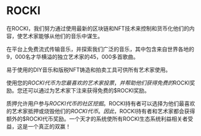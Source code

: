 # ROCKI

在ROCKI，我们努力通过使用最新的区块链和NFT技术来控制和货币化他们的内容，使艺术家能够从他们的音乐中谋生。

在平台上免费流式传输音乐，并探索我们广泛的音乐，其中包含来自世界各地的9，000名才华横溢的独立艺术家的45，000多首歌曲。

易于使用的DIY音乐和版税NFT铸造和拍卖工具可供所有艺术家使用。

使用您的$ROCKI代币为您最喜欢的艺术家投票，并帮助他们获得免费的$ROCKI奖励。您还可以通过为艺术家下注来获得免费的$ROCKI奖励。

质押允许用户参与$ROCKI代币的社区挖掘。$ROCKI持有者可以选择为他们最喜欢的艺术家抵押或烧毁他们的$ROCKI代币。因此，$ROCKI持有者和艺术家都会获得额外的$ROCKI代币奖励。一个天才的系统使所有ROCKI生态系统利益相关者受益，这是一个真正的双赢！


